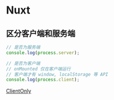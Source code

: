 # Nuxt

## 区分客户端和服务端

```ts
// 是否为服务端
console.log(process.server);

// 是否为客户端
// onMounted 仅在客户端运行
// 客户端才有 window, localStorage 等 API
console.log(process.client);
```

[ClientOnly](https://nuxt.com/docs/api/components/client-only)
